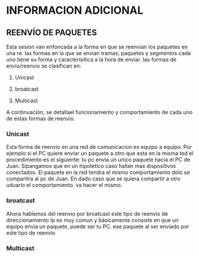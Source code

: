# INFORMACION ADICIONAL 


## REENVÍO DE PAQUETES

Esta sesion van enfoncada a la forma en que se reenvian los paquetes en una re. las formas en la que se envian tramas, paquetes y segmentos  cada uno tiene su forma y caracterisitica a la hora de enviar. las formas de envio/reenvio se clasifican en:

1. Unicast

2. broatcast

3. Multicast

A continuación, se detallael funcionamiento y comportamiento de cada uno de estas formas de reenvio.


### Unicast

Esta forma de reenvio en una red de comunicacion es equipo a equipo. Por ejemplo si el PC quiere enviar un paquete a otro que esta en la misma ted el procedimiento es el siguiente: tu pc envia un unico paquete hacia el PC de Juan. Sipangamos que en un hipotetico caso hallan mas dispositivos conectados. El paquete en la red tendra el mismo comportamiento dolo se compartira al pc de Juan. En dado caso que se quiera compartir a otro uduario el comportamiento. va hacer el mismo.

### broatcast
Ahora hablemos del reenvio por broatcast este tipo de reenvio de direccionamiento Ip es muy comun y básicamente consiste en que un equipo envia un paquete, puede ser tu PC. ese paquete al ser enviado por este tipo de reenvio  


### Multicast
